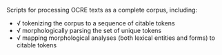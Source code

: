 Scripts for processing OCRE texts as a complete corpus, including:

-  √ tokenizing the corpus to a sequence of citable tokens
-  √ morphologically parsing the set of unique tokens
-  √ mapping morphological analyses (both lexical entities and forms) to citable tokens
